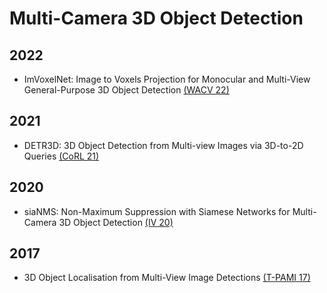 # Multi-Camera 3D Object Detection

## 2022

- ImVoxelNet: Image to Voxels Projection for Monocular and Multi-View General-Purpose 3D Object Detection [(WACV 22)](https://arxiv.org/pdf/2106.01178.pdf)

## 2021

- DETR3D: 3D Object Detection from Multi-view Images via 3D-to-2D Queries [(CoRL 21)](https://arxiv.org/pdf/2110.06922.pdf)

## 2020

- siaNMS: Non-Maximum Suppression with Siamese Networks for Multi-Camera 3D Object Detection [(IV 20)](https://ieeexplore.ieee.org/stamp/stamp.jsp?arnumber=9304685)

## 2017

- 3D Object Localisation from Multi-View Image Detections [(T-PAMI 17)](https://ieeexplore.ieee.org/stamp/stamp.jsp?arnumber=7919240)